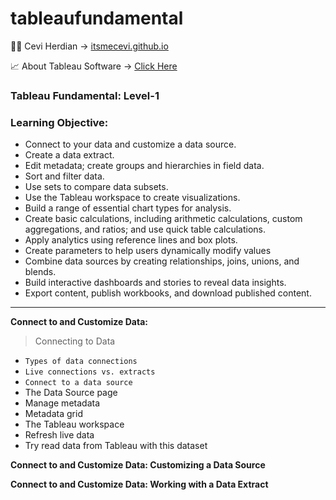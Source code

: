 # tableaufundamental

🤷‍♂️ Cevi Herdian -> [itsmecevi.github.io](https://itsmecevi.github.io/) 

📈 About Tableau Software -> [Click Here](https://www.tableau.com/about)


### Tableau Fundamental: Level-1

### Learning Objective:

* Connect to your data and customize a data source.
* Create a data extract.
* Edit metadata; create groups and hierarchies in field data.
* Sort and filter data.
* Use sets to compare data subsets.
* Use the Tableau workspace to create visualizations.
* Build a range of essential chart types for analysis.
* Create basic calculations, including arithmetic calculations, custom aggregations, and ratios; and use quick table calculations.
* Apply analytics using reference lines and box plots.
* Create parameters to help users dynamically modify values
* Combine data sources by creating relationships, joins, unions, and blends.
* Build interactive dashboards and stories to reveal data insights.
* Export content, publish workbooks, and download published content.
____




**Connect to and Customize Data:**
> Connecting to Data

   * `Types of data connections`
   * `Live connections vs. extracts`
   * `Connect to a data source`
   * The Data Source page
   * Manage metadata
   * Metadata grid
   * The Tableau workspace
   * Refresh live data
   * Try read data from Tableau with this dataset

**Connect to and Customize Data: Customizing a Data Source**

**Connect to and Customize Data: Working with a Data Extract**


